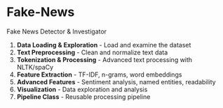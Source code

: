 # Fake-News
Fake News Detector &amp; Investigator

1. **Data Loading & Exploration** - Load and examine the dataset
2. **Text Preprocessing** - Clean and normalize text data
3. **Tokenization & Processing** - Advanced text processing with NLTK/spaCy
4. **Feature Extraction** - TF-IDF, n-grams, word embeddings
5. **Advanced Features** - Sentiment analysis, named entities, readability
6. **Visualization** - Data exploration and analysis
7. **Pipeline Class** - Reusable processing pipeline
